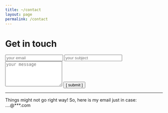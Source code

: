 ```yaml
---
title: ~/contact
layout: page
permalink: /contact
---
```


# Get in touch


<form action="https://formspree.io/f/mqknnzqy" method="POST">
  <input type="text" id="email" name="email" placeholder="your email" autocomplete="off" required="required">
  <input type="text" id="subject" name="subject" placeholder="your subject" autocomplete="off" required="required">
  <textarea rows="5" id="message" name="message" placeholder="your message" autocomplete="off" required="required"></textarea>
  <input type="submit" value="[ submit ]">
</form>

<hr />



Things might not go right way! 
So, here is my email just in case: ....@***.com

